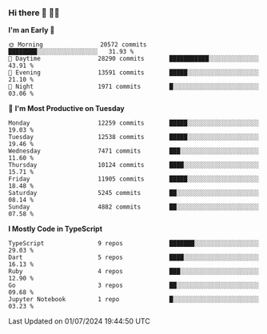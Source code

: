 ### Hi there 👋 🧑‍💻



<!--START_SECTION:waka-->
**I'm an Early 🐤** 

```text
🌞 Morning                20572 commits       ████████░░░░░░░░░░░░░░░░░   31.93 % 
🌆 Daytime                28290 commits       ███████████░░░░░░░░░░░░░░   43.91 % 
🌃 Evening                13591 commits       █████░░░░░░░░░░░░░░░░░░░░   21.10 % 
🌙 Night                  1971 commits        █░░░░░░░░░░░░░░░░░░░░░░░░   03.06 % 
```
📅 **I'm Most Productive on Tuesday** 

```text
Monday                   12259 commits       █████░░░░░░░░░░░░░░░░░░░░   19.03 % 
Tuesday                  12538 commits       █████░░░░░░░░░░░░░░░░░░░░   19.46 % 
Wednesday                7471 commits        ███░░░░░░░░░░░░░░░░░░░░░░   11.60 % 
Thursday                 10124 commits       ████░░░░░░░░░░░░░░░░░░░░░   15.71 % 
Friday                   11905 commits       █████░░░░░░░░░░░░░░░░░░░░   18.48 % 
Saturday                 5245 commits        ██░░░░░░░░░░░░░░░░░░░░░░░   08.14 % 
Sunday                   4882 commits        ██░░░░░░░░░░░░░░░░░░░░░░░   07.58 % 
```


**I Mostly Code in TypeScript** 

```text
TypeScript               9 repos             ███████░░░░░░░░░░░░░░░░░░   29.03 % 
Dart                     5 repos             ████░░░░░░░░░░░░░░░░░░░░░   16.13 % 
Ruby                     4 repos             ███░░░░░░░░░░░░░░░░░░░░░░   12.90 % 
Go                       3 repos             ██░░░░░░░░░░░░░░░░░░░░░░░   09.68 % 
Jupyter Notebook         1 repo              █░░░░░░░░░░░░░░░░░░░░░░░░   03.23 % 
```




 Last Updated on 01/07/2024 19:44:50 UTC
<!--END_SECTION:waka-->


